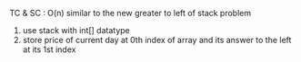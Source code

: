 TC & SC : O(n)
similar to the new greater to left of stack problem
1) use stack with int[] datatype
2) store price of current day at 0th index of array and its answer to the left at its 1st index
